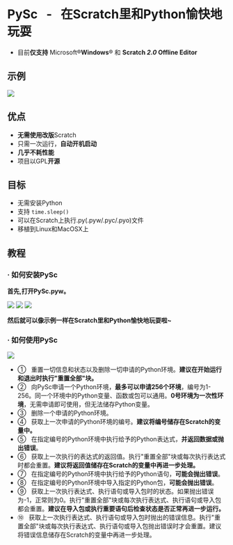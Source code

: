 # **PySc &nbsp; - &nbsp; 在Scratch里和Python愉快地玩耍**
- 目前**仅支持** Microsoft®**Windows**® 和 **Scratch *2.0* Offline Editor**
## 示例
![](http://ww1.sinaimg.cn/large/0060lm7Tly1fk7pdi04rvj30gn0a4mxv.jpg)
## 优点
- **无需使用改版**Scratch
- 只需一次运行，**自动开机启动**
- **几乎不耗性能**
- 项目以GPL**开源**
## 目标
- 无需安装Python
- 支持 `time.sleep()`
- 可以在Scratch上执行.py(.pyw/.pyc/.pyo)文件
- 移植到Linux和MacOSX上
## 教程
### · 如何安装PySc
**首先,打开PySc.pyw。**

![](http://ww2.sinaimg.cn/large/0060lm7Tly1fk8a5ict0xj30910aemxk.jpg)
![](http://ww2.sinaimg.cn/large/0060lm7Tly1fk8abjwqauj30r30g2n0d.jpg)
![](http://ww2.sinaimg.cn/large/0060lm7Tly1fk8w6x0y8pj305k07amx9.jpg)

**然后就可以像示例一样在Scratch里和Python愉快地玩耍啦~**
### · 如何使用PySc
![](http://ww1.sinaimg.cn/large/0060lm7Tly1fk9z03e2ipj305k09gjrl.jpg)

- ① &nbsp; 重置一切信息和状态以及删除一切申请的Python环境。**建议在开始运行和退出时执行"重置全部"块。**
- ② &nbsp; 向PySc申请一个Python环境，**最多可以申请256个环境**，编号为1-256。同一个环境中的Python变量、函数或包可以通用。**0号环境为一次性环境**，无需申请即可使用，但无法储存Python变量。
- ③ &nbsp; 删除一个申请的Python环境。
- ④ &nbsp; 获取上一次申请的Python环境的编号。**建议将编号储存在Scratch的变量中。**
- ⑤ &nbsp; 在指定编号的Python环境中执行给予的Python表达式，**并返回数据或抛出错误**。
- ⑥ &nbsp; 获取上一次执行的表达式的返回值。执行"重置全部"块或每次执行表达式时都会重置。**建议将返回值储存在Scratch的变量中再进一步处理。**
- ⑦ &nbsp; 在指定编号的Python环境中执行给予的Python语句，**可能会抛出错误**。
- ⑧ &nbsp; 在指定编号的Python环境中导入指定的Python包，**可能会抛出错误**。
- ⑨ &nbsp; 获取上一次执行表达式、执行语句或导入包时的状态。如果抛出错误为-1，正常则为0。执行"重置全部"块或每次执行表达式、执行语句或导入包都会重置。**建议在导入包或执行重要语句后检查状态是否正常再进一步运行。**
- ⑩ &nbsp; 获取上一次执行表达式、执行语句或导入包时抛出的错误信息。执行"重置全部"块或每次执行表达式、执行语句或导入包抛出错误时才会重置。建议将错误信息储存在Scratch的变量中再进一步处理。
